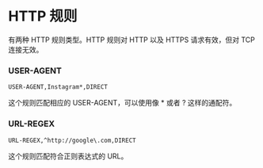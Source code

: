 # HTTP 规则

有两种 HTTP 规则类型。HTTP 规则对 HTTP 以及 HTTPS 请求有效，但对 TCP 连接无效。

### **USER-AGENT**

`USER-AGENT,Instagram*,DIRECT`

这个规则匹配相应的 USER-AGENT，可以使用像 * 或者 ? 这样的通配符。

### **URL-REGEX**

`URL-REGEX,^http://google\.com,DIRECT`

这个规则匹配符合正则表达式的 URL。